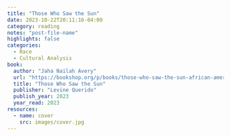 ```yaml
---
title: "Those Who Saw the Sun"
date: 2023-10-22T20:11:16-04:00
category: reading
notes: "post-file-name"
highlights: false
categories:
  - Race
  - Cultural Analysis
book:
  author: "Jaha Nailah Avery"
  url: "https://bookshop.org/p/books/those-who-saw-the-sun-african-american-oral-histories-from-the-jim-crow-south/18868103"
  title: "Those Who Saw the Sun"
  publisher: "Levine Querido"
  publish_year: 2023
  year_read: 2023
resources:
  - name: cover
    src: images/cover.jpg
---
```


